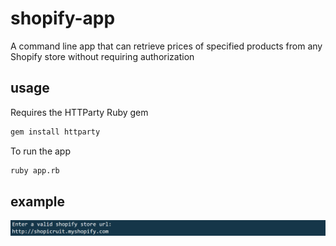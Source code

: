# shopify-app
A command line app that can retrieve prices of specified products from any Shopify store without requiring authorization

## usage
Requires the HTTParty Ruby gem
```sh
gem install httparty
```

To run the app
```sh
ruby app.rb
```

## example
![](/screenshots/url_prompt_img_1.PNG)

